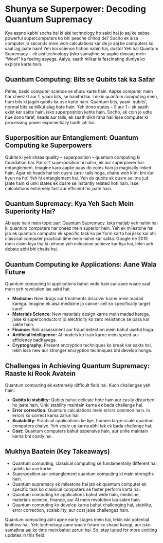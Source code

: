 # Shunya se Superpower: Decoding Quantum Supremacy

Kya aapne kabhi socha hai ki aisi technology ho sakti hai jo aaj ke sabse powerful supercomputers ko bhi peeche chhod de?  Socho ek aisa computer jo seconds mein woh calculations kar de jo aaj ke computers ko saal lag jaate hain!  Yeh koi science fiction nahin hai, dosto!  Yeh hai Quantum Supremacy – ek aisi technology jisko samajhne se aapke dimaag mein  “Wow!”  ka feeling aayega.  Aaiye, saath milkar is fascinating duniya ko explore karte hain.


## Quantum Computing:  Bits se Qubits tak ka Safar

Pehle, basic computer science se shuru karte hain.  Aapke computer mein har cheez 0 aur 1, yaani bits, se banithi hai.  Leikin quantum computing mein, hum bits ki jagah qubits ka use karte hain.  Quantum bits, yaani 'qubits', normal bits se bilkul alag hote hain.  Yeh dono states – 0 aur 1 –  ek saath exist kar sakte hain, isko superposition kehte hain.  Socho, ek coin jo udte hue dono taraf, heads aur tails, ek saath dikh raha hai!  Isse computer ki processing power exponentially badh jati hai.


## Superposition aur Entanglement: Quantum Computing ke Superpowers

Qubits ki yeh khaas quality – superposition – quantum computing ki foundation hai.  Par sirf superposition hi nahin, ek aur superpower hai: entanglement.  Imagine karo aapke paas do coins hain jo magically linked hain.  Agar ek heads hai toh dusra zarur tails hoga, chahe woh kitni bhi dur kyun na ho!  Yeh hi entanglement hai.  Yeh do qubits ek dusre se itne jud jaate hain ki unki states ek dusre se instantly related hoti hain.  Isse calculations extremely fast aur efficient ho jaate hain.


## Quantum Supremacy: Kya Yeh Sach Mein Superiority Hai?

Ab aate hain main topic par: Quantum Supremacy.  Iska matlab yeh nahin hai ki quantum computers har cheez mein superior hain.  Yeh ek milestone hai jab ek quantum computer ek specific task ko perform karta hai jisko koi bhi classical computer practical time mein nahin kar sakta.  Google ne 2019 mein claim kiya tha ki unhone yeh milestone achieve kar liya hai, lekin yeh debate abhi bhi chalta hai.


## Quantum Computing ke Applications:  Aane Wala Future

Quantum computing ki applications bahut wide hain aur aane waale saal mein yeh revolution laa sakti hai:

- **Medicine:**  New drugs aur treatments discover karne mein madad karega.  Imagine ek aisa medicine jo cancer cell ko specifically target kare!
- **Materials Science:**  New materials design karne mein madad karega, jaise ki superconductors jo electricity ko zero resistance se pass kar sakte hain.
- **Finance:**  Risk assessment aur fraud detection mein bahut useful hoga.
- **Artificial Intelligence:**  AI models ko train karne mein speed aur efficiency badhayega.
- **Cryptography:**  Present encryption techniques ko break kar sakta hai, lekin isse new aur stronger encryption techniques bhi develop honge.


## Challenges in Achieving Quantum Supremacy:  Raaste ki Rook Avatein

Quantum computing ek extremely difficult field hai.  Kuch challenges yeh hain:

- **Qubits ki stability:**  Qubits bahut delicate hote hain aur easily disturbed ho jaate hain.  Unki stability maintain karna ek bada challenge hai.
- **Error correction:**  Quantum calculations mein errors common hain.  In errors ko correct karna zaruri hai.
- **Scalability:**  Practical applications ke liye, humein large-scale quantum computers chaiye.  Yeh scale up karna abhi tak ek bada challenge hai.
- **Cost:**  Quantum computers bahut expensive hain, aur unhe maintain karna bhi costly hai.


## Mukhya Baatein (Key Takeaways)

- Quantum computing, classical computing se fundamentally different hai, qubits ka use karke.
- Superposition aur entanglement quantum computing ki main strengths hain.
- Quantum supremacy ek milestone hai jab ek quantum computer ek specific task ko classical computers se faster perform karta hai.
- Quantum computing ke applications bahut wide hain, medicine, materials science, finance, aur AI mein revolution laa sakte hain.
-  Quantum computing ko develop karna bahut challenging hai, stability, error correction, scalability, aur cost jaise challenges hain.


Quantum computing abhi apne early stages mein hai, lekin iski potential limitless hai.  Yeh technology aane waale future ko shape karegi, aur isko samajhna aaj ke time mein bahut zaruri hai.  So, stay tuned for more exciting updates in this field!